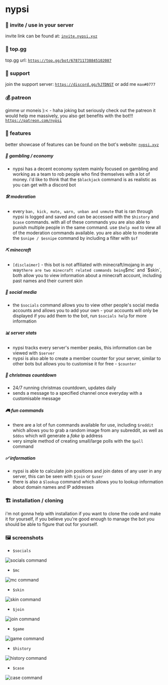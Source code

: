 # nypsi

### 🍟 invite / use in your server
invite link can be found at: [`invite.nypsi.xyz`](http://invite.nypsi.xyz)

### 🍪 top.gg
top.gg url: [`https://top.gg/bot/678711738845102087`](https://top.gg/bot/678711738845102087)

### 🌴 support
join the support server: [`https://discord.gg/hJTDNST`](https://discord.gg/hJTDNST) or add me `max#0777`

### 💰 patreon
gimme ur moneis ):< - haha joking but seriously check out the patreon it would help me massively, you also get benefits with the bot!!! [`https://patreon.com/nypsi`](https://patreon.com/nypsi)

### 🌵 features

better showcase of features can be found on the bot's website: [`nypsi.xyz`](https://nypsi.xyz)

##### 💸 gambling / economy
 - nypsi has a decent economy system mainly focused on gambling and working as a team to rob people who find themselves with a lot of money. i'd like to think that the   `$blackjack` command is as realistic as you can get with a discord bot

##### 🛠 moderation
 - every `ban, kick, mute, warn, unban and unmute` that is ran through nypsi is logged and saved and can be accessed with the `$history` and `$case` commands. with all of these commands you are also able to punish multiple people in the same command. use `$help mod` to view all of the moderation commands available. you are also able to moderate the `$snipe / $esnipe` command by including a filter with `$sf`
 
##### ⛏ minecraft
 - `[disclaimer]` - this bot is not affiliated with minecraft/mojang in any way` there are two minecraft related commands being `$mc` and `$skin`, both allow you to view information about a minecraft account, including past names and their current skin
 
##### 💬 social media
 - the `$socials` command allows you to view other people's social media accounts and allows you to add your own - your accounts will only be displayed if you add them to the bot, run `$socials help` for more information
 
##### 📊 server stats
 - nypsi tracks every server's member peaks, this information can be viewed with `$server`
 - nypsi is also able to create a member counter for your server, similar to other bots but allows you to customise it for free - `$counter`

##### 🎅 christmas countdown
 - 24/7 running christmas countdown, updates daily
 - sends a message to a specified channel once everyday with a customisable message
 
##### 🎮 fun commands
 - there are a lot of fun commands available for use, including `$reddit` which allows you to grab a random image from any subreddit, as well as `$ddos` which will generate a *fake* ip address
 - very simple method of creating small/large polls with the `$poll` command
 
##### ✅ information
 - nypsi is able to calculate join positions and join dates of any user in any server, this can be seen with `$join` or `$user`
 - there is also a `$lookup` command which allows you to lookup information about domain names and IP addresses

### 🏗 installation / cloning
i'm not gonna help with installation if you want to clone the code and make it for yourself, if you believe you're good enough to manage the bot you should be able to figure that out for yourself.

### 🖼 screenshots
 - `$socials`
 
 ![socials command](https://i.imgur.com/8htm95Z.png)
 
 - `$mc`
 
 ![mc command](https://i.imgur.com/pHFadD9.png)
 
 - `$skin`
 
 ![skin command](https://i.imgur.com/z8UmBXM.png)
 
 - `$join`
 
 ![join command](https://i.imgur.com/DjXm8lV.png)
 
 - `$game`
 
 ![game command](https://i.imgur.com/gyARIED.png)
 
 - `$history`
 
 ![history command](https://i.imgur.com/2f5bcWO.png)
 
 - `$case`
 
 ![case command](https://i.imgur.com/py6lDQg.png)
